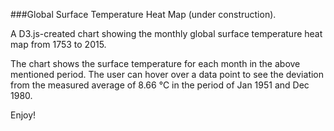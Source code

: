 ###Global Surface Temperature Heat Map (under construction).

A D3.js-created chart showing the monthly global surface temperature heat map from 1753 to 2015.

The chart shows the surface temperature for each month in the above mentioned period. The user can hover over a data point to see the deviation from the measured average of 8.66 ℃ in the period of Jan 1951 and Dec 1980.

Enjoy!